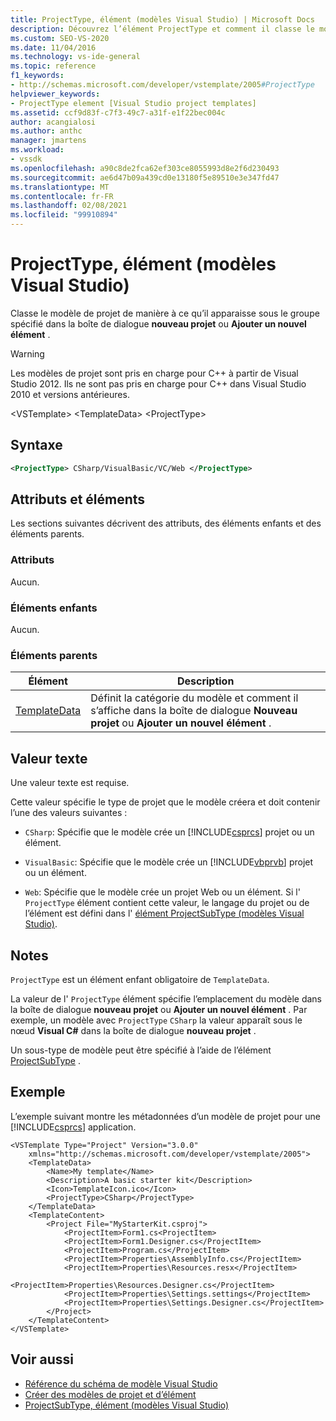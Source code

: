 ```yaml
---
title: ProjectType, élément (modèles Visual Studio) | Microsoft Docs
description: Découvrez l’élément ProjectType et comment il classe le modèle de projet afin qu’il apparaisse dans la boîte de dialogue Nouveau projet ou ajouter un nouvel élément.
ms.custom: SEO-VS-2020
ms.date: 11/04/2016
ms.technology: vs-ide-general
ms.topic: reference
f1_keywords:
- http://schemas.microsoft.com/developer/vstemplate/2005#ProjectType
helpviewer_keywords:
- ProjectType element [Visual Studio project templates]
ms.assetid: ccf9d83f-c7f3-49c7-a31f-e1f22bec004c
author: acangialosi
ms.author: anthc
manager: jmartens
ms.workload:
- vssdk
ms.openlocfilehash: a90c8de2fca62ef303ce8055993d8e2f6d230493
ms.sourcegitcommit: ae6d47b09a439cd0e13180f5e89510e3e347fd47
ms.translationtype: MT
ms.contentlocale: fr-FR
ms.lasthandoff: 02/08/2021
ms.locfileid: "99910894"
---
```

# <a name="projecttype-element-visual-studio-templates"></a>ProjectType, élément (modèles Visual Studio)
Classe le modèle de projet de manière à ce qu’il apparaisse sous le groupe spécifié dans la boîte de dialogue **nouveau projet** ou **Ajouter un nouvel élément** .

> [!WARNING]
> Les modèles de projet sont pris en charge pour C++ à partir de Visual Studio 2012. Ils ne sont pas pris en charge pour C++ dans Visual Studio 2010 et versions antérieures.

 \<VSTemplate> \<TemplateData>
 \<ProjectType>

## <a name="syntax"></a>Syntaxe

```xml
<ProjectType> CSharp/VisualBasic/VC/Web </ProjectType>
```

## <a name="attributes-and-elements"></a>Attributs et éléments
 Les sections suivantes décrivent des attributs, des éléments enfants et des éléments parents.

### <a name="attributes"></a>Attributs
 Aucun.

### <a name="child-elements"></a>Éléments enfants
 Aucun.

### <a name="parent-elements"></a>Éléments parents

|Élément|Description|
|-------------|-----------------|
|[TemplateData](../extensibility/templatedata-element-visual-studio-templates.md)|Définit la catégorie du modèle et comment il s’affiche dans la boîte de dialogue **Nouveau projet** ou **Ajouter un nouvel élément** .|

## <a name="text-value"></a>Valeur texte
 Une valeur texte est requise.

 Cette valeur spécifie le type de projet que le modèle créera et doit contenir l’une des valeurs suivantes :

- `CSharp`: Spécifie que le modèle crée un [!INCLUDE[csprcs](../data-tools/includes/csprcs_md.md)] projet ou un élément.

- `VisualBasic`: Spécifie que le modèle crée un [!INCLUDE[vbprvb](../code-quality/includes/vbprvb_md.md)] projet ou un élément.

- `Web`: Spécifie que le modèle crée un projet Web ou un élément. Si l' `ProjectType` élément contient cette valeur, le langage du projet ou de l’élément est défini dans l' [élément ProjectSubType (modèles Visual Studio)](../extensibility/projectsubtype-element-visual-studio-templates.md).

## <a name="remarks"></a>Notes
 `ProjectType` est un élément enfant obligatoire de `TemplateData`.

 La valeur de l' `ProjectType` élément spécifie l’emplacement du modèle dans la boîte de dialogue **nouveau projet** ou **Ajouter un nouvel élément** . Par exemple, un modèle avec `ProjectType` `CSharp` la valeur apparaît sous le nœud **Visual C#** dans la boîte de dialogue **nouveau projet** .

 Un sous-type de modèle peut être spécifié à l’aide de l’élément [ProjectSubType](../extensibility/projectsubtype-element-visual-studio-templates.md) .

## <a name="example"></a>Exemple
 L’exemple suivant montre les métadonnées d’un modèle de projet pour une [!INCLUDE[csprcs](../data-tools/includes/csprcs_md.md)] application.

```
<VSTemplate Type="Project" Version="3.0.0"
    xmlns="http://schemas.microsoft.com/developer/vstemplate/2005">
    <TemplateData>
        <Name>My template</Name>
        <Description>A basic starter kit</Description>
        <Icon>TemplateIcon.ico</Icon>
        <ProjectType>CSharp</ProjectType>
    </TemplateData>
    <TemplateContent>
        <Project File="MyStarterKit.csproj">
            <ProjectItem>Form1.cs<ProjectItem>
            <ProjectItem>Form1.Designer.cs</ProjectItem>
            <ProjectItem>Program.cs</ProjectItem>
            <ProjectItem>Properties\AssemblyInfo.cs</ProjectItem>
            <ProjectItem>Properties\Resources.resx</ProjectItem>
            <ProjectItem>Properties\Resources.Designer.cs</ProjectItem>
            <ProjectItem>Properties\Settings.settings</ProjectItem>
            <ProjectItem>Properties\Settings.Designer.cs</ProjectItem>
        </Project>
    </TemplateContent>
</VSTemplate>
```

## <a name="see-also"></a>Voir aussi
- [Référence du schéma de modèle Visual Studio](../extensibility/visual-studio-template-schema-reference.md)
- [Créer des modèles de projet et d’élément](../ide/creating-project-and-item-templates.md)
- [ProjectSubType, élément (modèles Visual Studio)](../extensibility/projectsubtype-element-visual-studio-templates.md)
